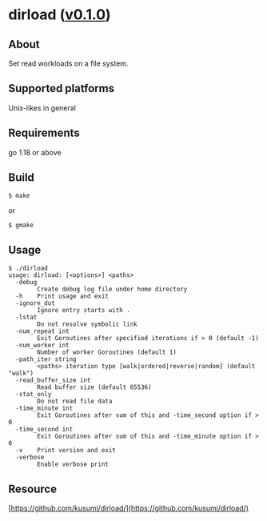 dirload ([v0.1.0](https://github.com/kusumi/dirload/releases/tag/v0.1.0))
========

## About

Set read workloads on a file system.

## Supported platforms

Unix-likes in general

## Requirements

go 1.18 or above

## Build

    $ make

or

    $ gmake

## Usage

    $ ./dirload
    usage: dirload: [<options>] <paths>
      -debug
            Create debug log file under home directory
      -h    Print usage and exit
      -ignore_dot
            Ignore entry starts with .
      -lstat
            Do not resolve symbolic link
      -num_repeat int
            Exit Goroutines after specified iterations if > 0 (default -1)
      -num_worker int
            Number of worker Goroutines (default 1)
      -path_iter string
            <paths> iteration type [walk|ordered|reverse|random] (default "walk")
      -read_buffer_size int
            Read buffer size (default 65536)
      -stat_only
            Do not read file data
      -time_minute int
            Exit Goroutines after sum of this and -time_second option if > 0
      -time_second int
            Exit Goroutines after sum of this and -time_minute option if > 0
      -v    Print version and exit
      -verbose
            Enable verbose print

## Resource

[https://github.com/kusumi/dirload/](https://github.com/kusumi/dirload/)
